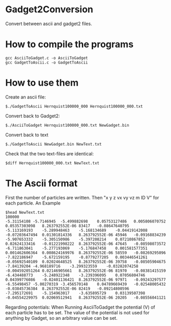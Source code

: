 Gadget2Conversion
=================

Convert between ascii and gadget2 files.



How to compile the programs 
=================

    gcc AsciiToGadget.c -o AsciiToGadget
    gcc GadgetToAscii.c -o GadgetToAscii

How to use them 
=================

Create an ascii file:

    $./GadgetToAscii Hernquist100000_000 Hernquist100000_000.txt

Convert back to Gadget2:

    $./AsciiToGadget Hernquist100000_000.txt NewGadget.bin

Convert back to text

    $./GadgetToAscii NewGadget.bin NewText.txt

Check that the two text-files are identical:

    $diff Hernquist100000_000.txt NewText.txt


The Ascii format 
=================

First the number of particles are written. Then "x y z vx vy vz m ID V" for each particle. An Example

    $head NewText.txt 
    100000
    -5.31154108	-5.7146945	-5.499882698	0.05753127486	0.005806070752	0.05357303098	8.263792552E-06	83417	-0.08647640795
    -5.113169193	-5.289948463	-5.168134689	-0.04419142008	-0.07203647494	0.01301814336	8.263792552E-06	45946	-0.09168834239
    -5.907653332	-5.305150986	-5.397208214	0.07210867852	0.02624133416	-0.01221998222	8.263792552E-06	47645	-0.08598073572
    -6.711863041	-5.277193069	-5.176847458	0.001581577351	0.001462606364	0.008624169976	8.263792552E-06	58559	-0.08269295096
    -7.822186947	-5.672159195	-0.8779277205	0.003446541261	-0.05692540109	0.02024648525	8.263792552E-06	39758	-0.08505904675
    -7.84139204	-4.968189716	-3.299323559	-0.03282074258	-0.004592051264	0.02146905661	8.263792552E-06	81970	-0.08381415159
    -6.434488773	-5.248922348	-3.239396095	0.07056804746	0.04399776086	-0.02401136421	8.263792552E-06	97971	-0.09243297577
    -6.55498457	-5.00270319	-3.456570148	0.04789669439	-0.02548005432	-0.03845736384	8.263792552E-06	82419	-0.09214800596
    -7.295172691	-5.154963017	-3.635895729	0.03139507398	-0.04554229975	0.02069512941	8.263792552E-06	20205	-0.08556041121

Regarding potentials: When Running AsciiToGadget the potential (V) of each particle has to be set. The value of the potential is not used for anything by Gadget, so an arbitrary value can be set.

